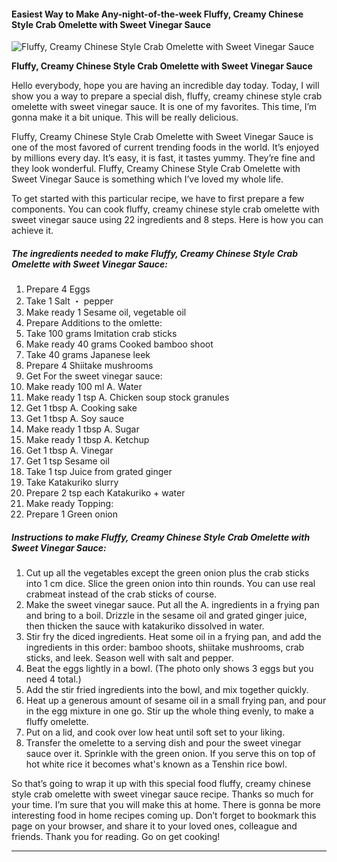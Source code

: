             

#### Easiest Way to Make Any-night-of-the-week Fluffy, Creamy Chinese Style Crab Omelette with Sweet Vinegar Sauce

![Fluffy, Creamy Chinese Style Crab Omelette with Sweet Vinegar Sauce](https://img-global.cpcdn.com/recipes/4566239782371328/751x532cq70/fluffy-creamy-chinese-style-crab-omelette-with-sweet-vinegar-sauce-recipe-main-photo.jpg)

**Fluffy, Creamy Chinese Style Crab Omelette with Sweet Vinegar Sauce**

Hello everybody, hope you are having an incredible day today. Today, I will show you a way to prepare a special dish, fluffy, creamy chinese style crab omelette with sweet vinegar sauce. It is one of my favorites. This time, I’m gonna make it a bit unique. This will be really delicious.

Fluffy, Creamy Chinese Style Crab Omelette with Sweet Vinegar Sauce is one of the most favored of current trending foods in the world. It’s enjoyed by millions every day. It’s easy, it is fast, it tastes yummy. They’re fine and they look wonderful. Fluffy, Creamy Chinese Style Crab Omelette with Sweet Vinegar Sauce is something which I’ve loved my whole life.

To get started with this particular recipe, we have to first prepare a few components. You can cook fluffy, creamy chinese style crab omelette with sweet vinegar sauce using 22 ingredients and 8 steps. Here is how you can achieve it.

##### The ingredients needed to make Fluffy, Creamy Chinese Style Crab Omelette with Sweet Vinegar Sauce:

1.  Prepare 4 Eggs
2.  Take 1 Salt ・ pepper
3.  Make ready 1 Sesame oil, vegetable oil
4.  Prepare Additions to the omlette:
5.  Take 100 grams Imitation crab sticks
6.  Make ready 40 grams Cooked bamboo shoot
7.  Take 40 grams Japanese leek
8.  Prepare 4 Shiitake mushrooms
9.  Get For the sweet vinegar sauce:
10.  Make ready 100 ml A. Water
11.  Make ready 1 tsp A. Chicken soup stock granules
12.  Get 1 tbsp A. Cooking sake
13.  Get 1 tbsp A. Soy sauce
14.  Make ready 1 tbsp A. Sugar
15.  Make ready 1 tbsp A. Ketchup
16.  Get 1 tbsp A. Vinegar
17.  Get 1 tsp Sesame oil
18.  Take 1 tsp Juice from grated ginger
19.  Take Katakuriko slurry
20.  Prepare 2 tsp each Katakuriko + water
21.  Make ready Topping:
22.  Prepare 1 Green onion

##### Instructions to make Fluffy, Creamy Chinese Style Crab Omelette with Sweet Vinegar Sauce:

1.  Cut up all the vegetables except the green onion plus the crab sticks into 1 cm dice. Slice the green onion into thin rounds. You can use real crabmeat instead of the crab sticks of course.
2.  Make the sweet vinegar sauce. Put all the A. ingredients in a frying pan and bring to a boil. Drizzle in the sesame oil and grated ginger juice, then thicken the sauce with katakuriko dissolved in water.
3.  Stir fry the diced ingredients. Heat some oil in a frying pan, and add the ingredients in this order: bamboo shoots, shiitake mushrooms, crab sticks, and leek. Season well with salt and pepper.
4.  Beat the eggs lightly in a bowl. (The photo only shows 3 eggs but you need 4 total.)
5.  Add the stir fried ingredients into the bowl, and mix together quickly.
6.  Heat up a generous amount of sesame oil in a small frying pan, and pour in the egg mixture in one go. Stir up the whole thing evenly, to make a fluffy omelette.
7.  Put on a lid, and cook over low heat until soft set to your liking.
8.  Transfer the omelette to a serving dish and pour the sweet vinegar sauce over it. Sprinkle with the green onion. If you serve this on top of hot white rice it becomes what's known as a Tenshin rice bowl.

So that’s going to wrap it up with this special food fluffy, creamy chinese style crab omelette with sweet vinegar sauce recipe. Thanks so much for your time. I’m sure that you will make this at home. There is gonna be more interesting food in home recipes coming up. Don’t forget to bookmark this page on your browser, and share it to your loved ones, colleague and friends. Thank you for reading. Go on get cooking!

* * *